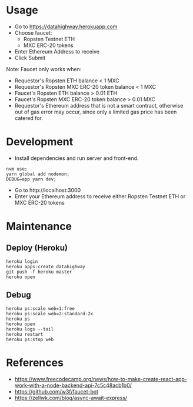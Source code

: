 # Usage

* Go to https://datahighway.herokuapp.com
* Choose faucet:
  * Ropsten Testnet ETH
  * MXC ERC-20 tokens
* Enter Ethereum Address to receive
* Click Submit

Note: Faucet only works when:
* Requestor's Ropsten ETH balance < 1 MXC
* Requestor's Ropsten MXC ERC-20 token balance < 1 MXC
* Faucet's Ropsten ETH balance > 0.01 ETH
* Faucet's Ropsten MXC ERC-20 token balance > 0.01 MXC
* Requestor's Ethereum address that is not a smart contract, otherwise out of gas error may occur, since only a limited gas price has been catered for.

# Development

* Install dependencies and run server and front-end.
```
nvm use;
yarn global add nodemon;
DEBUG=app yarn dev;
```

* Go to http://localhost:3000
* Enter your Ethereum address to receive either Ropsten Testnet ETH or MXC ERC-20 tokens

# Maintenance

## Deploy (Heroku)

```
heroku login
heroku apps:create datahighway
git push -f heroku master
heroku open
```

## Debug

```
heroku ps:scale web=1:free
heroku ps:scale web=2:standard-2x
heroku ps
heroku open
heroku logs --tail
heroku restart
heroku ps:stop web
```

# References

* https://www.freecodecamp.org/news/how-to-make-create-react-app-work-with-a-node-backend-api-7c5c48acb1b0/
* https://github.com/w3f/faucet-bot
* https://zellwk.com/blog/async-await-express/